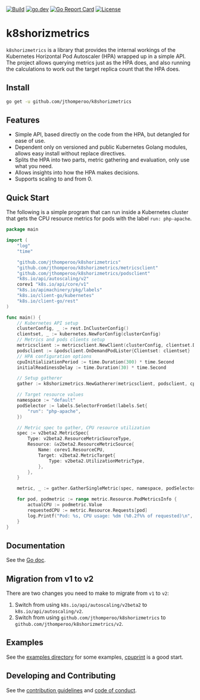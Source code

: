 [![Build](https://github.com/jthomperoo/k8shorizmetrics/workflows/main/badge.svg)](https://github.com/jthomperoo/k8shorizmetrics/actions)
[![go.dev](https://img.shields.io/badge/go.dev-reference-007d9c?logo=go&logoColor=white&style=flat)](https://pkg.go.dev/github.com/jthomperoo/k8shorizmetrics)
[![Go Report
Card](https://goreportcard.com/badge/github.com/jthomperoo/k8shorizmetrics)](https://goreportcard.com/report/github.com/jthomperoo/k8shorizmetrics)
[![License](https://img.shields.io/:license-apache-blue.svg)](https://www.apache.org/licenses/LICENSE-2.0.html)

# k8shorizmetrics

`k8shorizmetrics` is a library that provides the internal workings of the Kubernetes Horizontal Pod Autoscaler (HPA)
wrapped up in a simple API. The project allows querying metrics just as the HPA does, and also running the calculations
to work out the target replica count that the HPA does.

## Install

```bash
go get -u github.com/jthomperoo/k8shorizmetrics
```

## Features

- Simple API, based directly on the code from the HPA, but detangled for ease of use.
- Dependent only on versioned and public Kubernetes Golang modules, allows easy install without replace directives.
- Splits the HPA into two parts, metric gathering and evaluation, only use what you need.
- Allows insights into how the HPA makes decisions.
- Supports scaling to and from 0.

## Quick Start

The following is a simple program that can run inside a Kubernetes cluster that gets the CPU resource metrics for
pods with the label `run: php-apache`.

```go
package main

import (
	"log"
	"time"

	"github.com/jthomperoo/k8shorizmetrics"
	"github.com/jthomperoo/k8shorizmetrics/metricsclient"
	"github.com/jthomperoo/k8shorizmetrics/podsclient"
	"k8s.io/api/autoscaling/v2"
	corev1 "k8s.io/api/core/v1"
	"k8s.io/apimachinery/pkg/labels"
	"k8s.io/client-go/kubernetes"
	"k8s.io/client-go/rest"
)

func main() {
	// Kubernetes API setup
	clusterConfig, _ := rest.InClusterConfig()
	clientset, _ := kubernetes.NewForConfig(clusterConfig)
	// Metrics and pods clients setup
	metricsclient := metricsclient.NewClient(clusterConfig, clientset.Discovery())
	podsclient := &podsclient.OnDemandPodLister{Clientset: clientset}
	// HPA configuration options
	cpuInitializationPeriod := time.Duration(300) * time.Second
	initialReadinessDelay := time.Duration(30) * time.Second

	// Setup gatherer
	gather := k8shorizmetrics.NewGatherer(metricsclient, podsclient, cpuInitializationPeriod, initialReadinessDelay)

	// Target resource values
	namespace := "default"
	podSelector := labels.SelectorFromSet(labels.Set{
		"run": "php-apache",
	})

	// Metric spec to gather, CPU resource utilization
	spec := v2beta2.MetricSpec{
		Type: v2beta2.ResourceMetricSourceType,
		Resource: &v2beta2.ResourceMetricSource{
			Name: corev1.ResourceCPU,
			Target: v2beta2.MetricTarget{
				Type: v2beta2.UtilizationMetricType,
			},
		},
	}

	metric, _ := gather.GatherSingleMetric(spec, namespace, podSelector)

	for pod, podmetric := range metric.Resource.PodMetricsInfo {
		actualCPU := podmetric.Value
		requestedCPU := metric.Resource.Requests[pod]
		log.Printf("Pod: %s, CPU usage: %dm (%0.2f%% of requested)\n", pod, actualCPU, float64(actualCPU)/float64(requestedCPU)*100.0)
	}
}
```

## Documentation

See the [Go doc](https://pkg.go.dev/github.com/jthomperoo/k8shorizmetrics).

## Migration from v1 to v2

There are two changes you need to make to migrate from `v1` to `v2`:

1. Switch from using `k8s.io/api/autoscaling/v2beta2` to `k8s.io/api/autoscaling/v2`.
2. Switch from using `github.com/jthomperoo/k8shorizmetrics` to `github.com/jthomperoo/k8shorizmetrics/v2`.

## Examples

See the [examples directory](./examples/) for some examples, [cpuprint](./examples/cpuprint/) is a good start.

## Developing and Contributing

See the [contribution guidelines](CONTRIBUTING.md) and [code of conduct](CODE_OF_CONDUCT.md).
